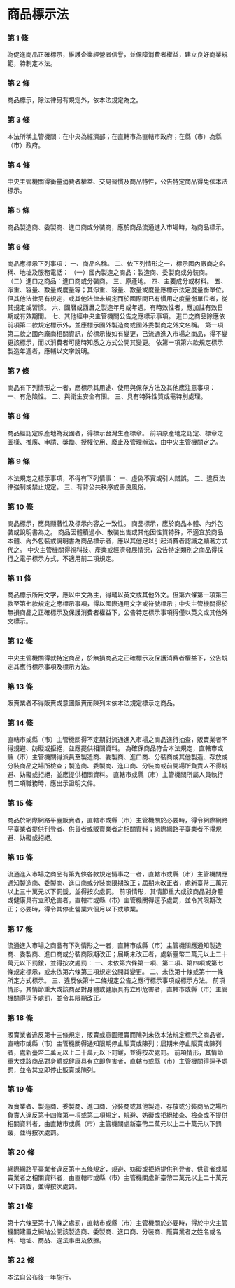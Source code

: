 # 商品標示法

### 第 1 條

為促進商品正確標示，維護企業經營者信譽，並保障消費者權益，建立良好商業規範，特制定本法。


### 第 2 條

商品標示，除法律另有規定外，依本法規定為之。


### 第 3 條

本法所稱主管機關：在中央為經濟部；在直轄市為直轄市政府；在縣（市）為縣（市）政府。


### 第 4 條

中央主管機關得衡量消費者權益、交易習慣及商品特性，公告特定商品得免依本法標示。


### 第 5 條

商品製造商、委製商、進口商或分裝商，應於商品流通進入市場時，為商品標示。


### 第 6 條

商品應標示下列事項：
一、商品名稱。
二、依下列情形之一，標示國內廠商之名稱、地址及服務電話：
（一）國內製造之商品：製造商、委製商或分裝商。
（二）進口之商品：進口商或分裝商。
三、原產地。
四、主要成分或材料。
五、淨重、容量、數量或度量等；其淨重、容量、數量或度量應標示法定度量衡單位。但其他法律另有規定，或其他法律未規定而於國際間已有慣用之度量衡單位者，從其規定或習慣。
六、國曆或西曆之製造年月或年週。有時效性者，應加註有效日期或有效期間。
七、其他經中央主管機關公告之應標示事項。
進口之商品除應依前項第二款規定標示外，並應標示國外製造商或國外委製商之外文名稱。
第一項第二款之國內廠商相關資訊，於標示後如有變更，已流通進入市場之商品，得不變更該標示，而以消費者可隨時知悉之方式公開其變更。
依第一項第六款規定標示製造年週者，應輔以文字說明。


### 第 7 條

商品有下列情形之一者，應標示其用途、使用與保存方法及其他應注意事項：
一、有危險性。
二、與衛生安全有關。
三、具有特殊性質或需特別處理。


### 第 8 條

商品經認定原產地為我國者，得標示台灣生產標章。
前項原產地之認定、標章之圖樣、推廣、申請、獎勵、授權使用、廢止及管理辦法，由中央主管機關定之。


### 第 9 條

本法規定之標示事項，不得有下列情事：
一、虛偽不實或引人錯誤。
二、違反法律強制或禁止規定。
三、有背公共秩序或善良風俗。


### 第 10 條

商品標示，應具顯著性及標示內容之一致性。
商品標示，應於商品本體、內外包裝或說明書為之。
商品因體積過小、散裝出售或其他因性質特殊，不適宜於商品本體、內外包裝或說明書為商品標示者，應以其他足以引起消費者認識之顯著方式代之。
中央主管機關得視科技、產業或經濟發展情況，公告特定類別之商品得採行之電子標示方式，不適用前二項規定。


### 第 11 條

商品標示所用文字，應以中文為主，得輔以英文或其他外文。但第六條第一項第三款至第七款規定之應標示事項，得以國際通用文字或符號標示；中央主管機關得於無損商品之正確標示及保護消費者權益下，公告特定標示事項得僅以英文或其他外文標示。


### 第 12 條

中央主管機關得就特定商品，於無損商品之正確標示及保護消費者權益下，公告規定其應行標示事項及標示方法。


### 第 13 條

販賣業者不得販賣或意圖販賣而陳列未依本法規定標示之商品。


### 第 14 條

直轄市或縣（市）主管機關得不定期對流通進入市場之商品進行抽查，販賣業者不得規避、妨礙或拒絕，並應提供相關資料。
為確保商品符合本法規定，直轄市或縣（市）主管機關得派員至製造商、委製商、進口商、分裝商或其他製造、存放或分裝商品之場所檢查；製造商、委製商、進口商、分裝商或前開場所負責人不得規避、妨礙或拒絕，並應提供相關資料。
直轄市或縣（市）主管機關所屬人員執行前二項職務時，應出示證明文件。


### 第 15 條

商品於網際網路平臺販賣者，直轄市或縣（市）主管機關於必要時，得令網際網路平臺業者提供刊登者、供貨者或販賣業者之相關資料；網際網路平臺業者不得規避、妨礙或拒絕。


### 第 16 條

流通進入市場之商品有第九條各款規定情事之一者，直轄市或縣（市）主管機關應通知製造商、委製商、進口商或分裝商限期改正；屆期未改正者，處新臺幣三萬元以上三十萬元以下罰鍰，並得按次處罰。
前項情形，其情節重大或該商品對身體或健康具有立即危害者，直轄市或縣（市）主管機關得逕予處罰，並令其限期改正；必要時，得令其停止營業六個月以下或歇業。


### 第 17 條

流通進入市場之商品有下列情形之一者，直轄市或縣（市）主管機關應通知製造商、委製商、進口商或分裝商限期改正；屆期未改正者，處新臺幣二萬元以上二十萬元以下罰鍰，並得按次處罰：
一、未依第六條第一項、第二項、第四項或第七條規定標示，或未依第六條第三項規定公開其變更。
二、未依第十條或第十一條所定方式標示。
三、違反依第十二條規定公告之應行標示事項或標示方法。
前項情形，其情節重大或該商品對身體或健康具有立即危害者，直轄市或縣（市）主管機關得逕予處罰，並令其限期改正。


### 第 18 條

販賣業者違反第十三條規定，販賣或意圖販賣而陳列未依本法規定標示之商品者，直轄市或縣（市）主管機關得通知限期停止販賣或陳列；屆期未停止販賣或陳列者，處新臺幣二萬元以上二十萬元以下罰鍰，並得按次處罰。
前項情形，其情節重大或該商品對身體或健康具有立即危害者，直轄市或縣（市）主管機關得逕予處罰，並令其立即停止販賣或陳列。


### 第 19 條

販賣業者、製造商、委製商、進口商、分裝商或其他製造、存放或分裝商品之場所負責人違反第十四條第一項或第二項規定，規避、妨礙或拒絕抽查、檢查或不提供相關資料者，由直轄市或縣（市）主管機關處新臺幣二萬元以上二十萬元以下罰鍰，並得按次處罰。


### 第 20 條

網際網路平臺業者違反第十五條規定，規避、妨礙或拒絕提供刊登者、供貨者或販賣業者之相關資料者，由直轄市或縣（市）主管機關處新臺幣二萬元以上二十萬元以下罰鍰，並得按次處罰。


### 第 21 條

第十六條至第十八條之處罰，直轄市或縣（市）主管機關於必要時，得於中央主管機關建置之網站公開該製造商、委製商、進口商、分裝商、販賣業者之姓名或名稱、地址、商品、違法事由及依據。


### 第 22 條

本法自公布後一年施行。

